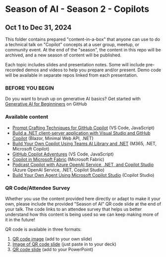# Season of AI - Season 2 - Copilots

## Oct 1 to Dec 31, 2024

This folder contains prepared "content-in-a-box" that anyone can use to do a technical talk on "Copilot" concepts at a user group, meetup, or community event. At the end of the "season", the content in this repo will be archived, and a new season of content will be published.

Each topic includes slides and presentation notes. Some will include pre-recorded demos and videos to help you prepare and/or present. Demo code will be available in separate repos linked from each presentation.

### BEFORE YOU BEGIN

Do you want to brush up on generative AI basics? Get started with [Generative AI for Beginniners](https://microsoft.github.io/generative-ai-for-beginners/) on GitHub

### Available content

- [Prompt Crafting Techniques for GitHub Copilot](./prompt-crafting-techniques-github-copilot.md) (VS Code, JavaScript)
- [Build a .NET client-server application with Visual Studio and GitHub Copilot](./client-server-app-vs-copilot.md) (Blazor, Minimal Web API, .NET)
- [Build Your Own Copilot Using Teams AI Library and .NET](./build-your-own-copilot-teams-ai-library.md) (M365, .NET, Microsoft Copilot)
- [GitHub Copilot Adventures](https://github.com/microsoft/community-content/blob/main/SeasonOfAI-S2-Copilots/github-copilot-adventures.md) (VS Code, JavaScript)
- [Copilot in Microsoft Fabric](./copilot-in-microsoft-fabric.md) (Microsoft Fabric)
- [Podcast Copilot with Azure OpenAI Service, .NET, and Copilot Studio](./podcast-copilot-azure-openai-dotnet-copilot-studio.md) (Azure OpenAI Service, .NET, Copilot Studio)
- [Build Your Own Agent Using Microsoft Copilot Studio](./build-your-own-agent-with-microsoft-copilot-studio.md) (Copilot Studio)

### QR Code/Attendee Survey

Whether you use the content provided here directly or adapt to make it your own, please include the provided "Season of AI" QR code slide at the end of your talk. The code links to an attendee survey that helps us better understand how this content is being used so we can keep making more of it in the future!

QR code is available in three formats:

1. [QR code image](SeasonOfAI-AttendeeSurvey-QR.png) (add to your own slide)
2. [Image of QR code slide](SeasonOfAI-AttendeeSurveyQR-Slide.png) (just paste in to your deck)
3. [QR code slide](SeasonOfAI-AttendeeSurveyQR-Slide.pptx) (add to your PowerPoint)
